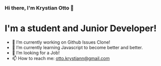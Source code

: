 ### Hi there, I'm Krystian Otto 👋

# I'm a student and Junior Developer!

* 🔭 I’m currently working on Github Issues Clone!
* 🌱 I’m currently learning Javascript to become better and better.
* 👯 I’m looking for a Job!
* 📫 How to reach me: otto.krystiann@gmail.com

